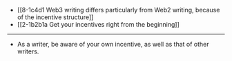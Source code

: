 - [[8-1c4d1 Web3 writing differs particularly from Web2 writing, because of the incentive structure]]
- [[2-1b2b1a Get your incentives right from the beginning]]
---
- As a writer, be aware of your own incentive, as well as that of other writers.
